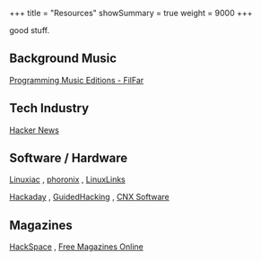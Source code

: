 +++
title       = "Resources"
showSummary = true
weight      = 9000
+++

good stuff.

<!--more-->

## Background Music

[Programming Music Editions - FilFar](https://www.youtube.com/watch?v=AF8LSurfct4&list=PLEM4vOSCprSvlS4kKEEBX1ubMDWRuES3c)

## Tech Industry

[Hacker News](https://news.ycombinator.com/)

## Software / Hardware

[Linuxiac](https://linuxiac.com/)
, [phoronix](https://www.phoronix.com/)
, [LinuxLinks](https://www.linuxlinks.com/)

[Hackaday](https://hackaday.com/)
, [GuidedHacking](https://guidedhacking.com/)
, [CNX Software](https://www.cnx-software.com/)

## Magazines

[HackSpace](https://hackspace.raspberrypi.com/)
, [Free Magazines Online](https://freemagazines.top/)

